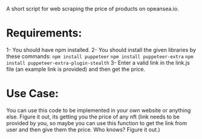  A short script for web scraping the price of products on opeansea.io.

 # Requirements:

 1- You should have npm installed.
 2- You should install the given libraries by these commands:
        `npm install puppeteer`
        `npm install puppeteer-extra`
        `npm install puppeteer-extra-plugin-stealth`
3- Enter a valid link in the link.js file (an example link is provided) and then get the price.

# Use Case:

You can use this code to be implemented in your own website or anything else. Figure it out, its getting you the price of any nft (link needs to be provided by you, so maybe you can use this function to get the link from user and then give them the price. Who knows? Figure it out.)
